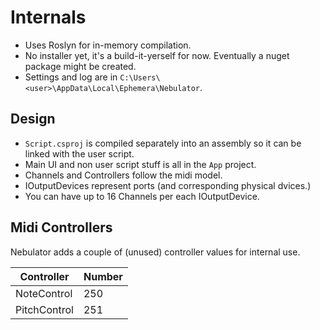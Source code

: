 # Internals

- Uses Roslyn for in-memory compilation.
- No installer yet, it's a build-it-yerself for now. Eventually a nuget package might be created.
- Settings and log are in `C:\Users\<user>\AppData\Local\Ephemera\Nebulator`.

## Design

- `Script.csproj` is compiled separately into an assembly so it can be linked with the user script.
- Main UI and non user script stuff is all in the `App` project.
- Channels and Controllers follow the midi model.
- IOutputDevices represent ports (and corresponding physical dvices.)
- You can have up to 16 Channels per each IOutputDevice.


## Midi Controllers

Nebulator adds a couple of (unused) controller values for internal use.

Controller          | Number |
----------          | ------ |
NoteControl         | 250    |
PitchControl        | 251    |


